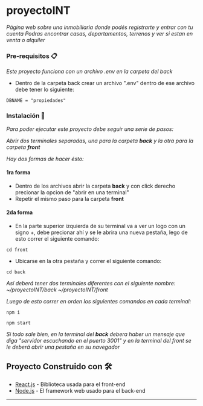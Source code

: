# proyectoINT

_Página web sobre una inmobiliaria donde podés registrarte y entrar con tu cuenta_
_Podras encontrar casas, departamentos, terrenos y ver si estan en venta o alquiler_

### Pre-requisitos 📋

_Este proyecto funciona con un archivo .env en la carpeta del back_

- Dentro de la carpeta back crear un archivo ".env" dentro de ese archivo debe tener lo siguiente:

```
DBNAME = "propiedades"
```

### Instalación 🔧

_Para poder ejecutar este proyecto debe seguir una serie de pasos:_

_Abrir dos terminales separadas, una para la carpeta **back** y la otra para la carpeta **front**_

_Hay dos formas de hacer ésto:_

#### 1ra forma

- Dentro de los archivos abrir la carpeta **back** y con click derecho precionar la opcion de "abrir en una terminal"
- Repetir el mismo paso para la carpeta **front**

#### 2da forma

- En la parte superior izquierda de su terminal va a ver un logo con un signo +, debe precionar ahí y se le abrira una nueva pestaña, lego de esto correr el siguiente comando:

```
cd front
```

- Ubicarse en la otra pestaña y correr el siguiente comando:

```
cd back
```

_Así deberá tener dos terminales diferentes con el siguiente nombre:_
_~/proyectoINT/back_
_~/proyectoINT/front_

_Luego de esto correr en orden los siguientes comandos en cada terminal:_

```
npm i
```

```
npm start
```

_Si todo sale bien, en la terminal del **back** debera haber un mensaje que diga "servidor escuchando en el puerto 3001" y en la terminal del front se le deberá abrir una pestaña en su navegador_

## Proyecto Construido con 🛠️

- [React.js](https://es.reactjs.org/) - Biblioteca usada para el front-end
- [Node.js](https://nodejs.org/es/) - El framework web usado para el back-end

---
